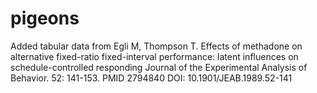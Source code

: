 # pigeons
Added tabular data from Egli M, Thompson T. Effects of methadone on alternative fixed-ratio fixed-interval performance: latent influences on schedule-controlled responding Journal of the Experimental Analysis of Behavior. 52: 141-153. PMID 2794840 DOI: 10.1901/JEAB.1989.52-141 
